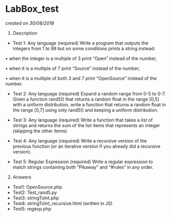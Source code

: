 # LabBox_test
*created on 30/08/2018*

1. Description

- Test 1: Any language (required)
Write a program that outputs the integers from 1 to 99 but on some conditions prints a string instead:

• when the integer is a multiple of 3 print “Open” instead of the number,

• when it is a multiple of 7 print “Source” instead of the number,

• when it is a multiple of both 3 and 7 print “OpenSource” instead of the number.

- Test 2: Any language (required)
Expand a random range from 0-5 to 0-7. Given a function rand5() that returns a random float in the range [0,5] with a uniform distribution, write a function that returns a random float in the range [0,7] using only rand5() and keeping a uniform distribution.

- Test 3: Any language (required)
Write a function that takes a list of strings and returns the sum of the list items that represents an integer (skipping the other items)

- Test 4: Any language (required)
Write a recursive version of the previous function (or an iterative version if you already did a recursive version).

- Test 5: Regular Expression (required)
Write a regular expression to match strings containing both “Pikaway” and “#rules” in any order.

2. Answers

- Test1: OpenSource.php
- Test2: Test_rand5.py
- Test3: stringToInt.php
- Test4: stringToInt_recursive.html (written in JS)
- Test5: regexp.php